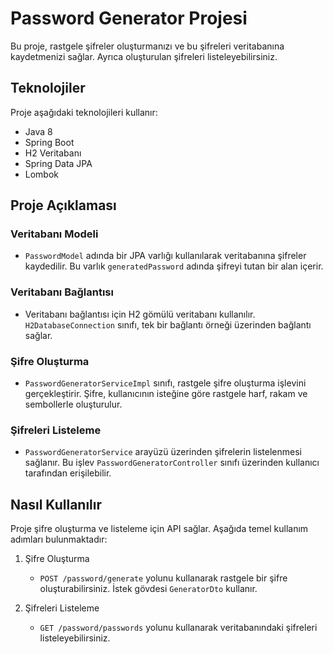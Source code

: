 # Password Generator Projesi

Bu proje, rastgele şifreler oluşturmanızı ve bu şifreleri veritabanına kaydetmenizi sağlar. Ayrıca oluşturulan şifreleri listeleyebilirsiniz.

## Teknolojiler
Proje aşağıdaki teknolojileri kullanır:
- Java 8
- Spring Boot
- H2 Veritabanı
- Spring Data JPA
- Lombok

## Proje Açıklaması

### Veritabanı Modeli
- `PasswordModel` adında bir JPA varlığı kullanılarak veritabanına şifreler kaydedilir. Bu varlık `generatedPassword` adında şifreyi tutan bir alan içerir.

### Veritabanı Bağlantısı
- Veritabanı bağlantısı için H2 gömülü veritabanı kullanılır. `H2DatabaseConnection` sınıfı, tek bir bağlantı örneği üzerinden bağlantı sağlar.

### Şifre Oluşturma
- `PasswordGeneratorServiceImpl` sınıfı, rastgele şifre oluşturma işlevini gerçekleştirir. Şifre, kullanıcının isteğine göre rastgele harf, rakam ve sembollerle oluşturulur.

### Şifreleri Listeleme
- `PasswordGeneratorService` arayüzü üzerinden şifrelerin listelenmesi sağlanır. Bu işlev `PasswordGeneratorController` sınıfı üzerinden kullanıcı tarafından erişilebilir.

## Nasıl Kullanılır

Proje şifre oluşturma ve listeleme için API sağlar. Aşağıda temel kullanım adımları bulunmaktadır:

1. Şifre Oluşturma
   - `POST /password/generate` yolunu kullanarak rastgele bir şifre oluşturabilirsiniz. İstek gövdesi `GeneratorDto` kullanır.

2. Şifreleri Listeleme
   - `GET /password/passwords` yolunu kullanarak veritabanındaki şifreleri listeleyebilirsiniz.

